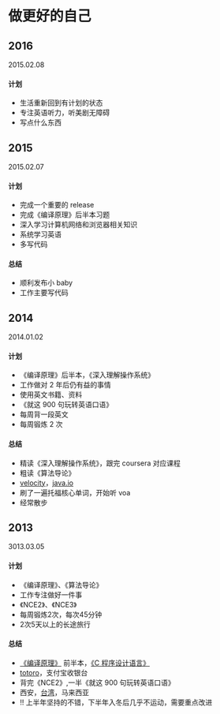 # 做更好的自己

## 2016

2015.02.08

#### 计划

- 生活重新回到有计划的状态
- 专注英语听力，听美剧无障碍
- 写点什么东西

## 2015

2015.02.07

#### 计划

- 完成一个重要的 release
- 完成《编译原理》后半本习题
- 深入学习计算机网络和浏览器相关知识
- 系统学习英语
- 多写代码

#### 总结

- 顺利发布小 baby
- 工作主要写代码

## 2014

2014.01.02

#### 计划

- 《编译原理》后半本，《深入理解操作系统》
- 工作做对 2 年后仍有益的事情
- 使用英文书籍、资料
- 《就这 900 句玩转英语口语》
- 每周背一段英文
- 每周锻炼 2 次

#### 总结

- 精读《深入理解操作系统》，跟完 coursera 对应课程
- 粗读《算法导论》
- [velocity](https://github.com/fool2fish/velocity)，[java.io](https://github.com/node-modules/java.io)
- 刷了一遍托福核心单词，开始听 voa
- 经常散步

## 2013

3013.03.05

#### 计划

- 《编译原理》、《算法导论》
- 工作专注做好一件事
- 《NCE2》、《NCE3》
- 每周锻炼2次，每次45分钟
- 2次5天以上的长途旅行

#### 总结

- [《编译原理》](https://github.com/fool2fish/dragon-book-exercise-answers) 前半本，[《C 程序设计语言》](https://github.com/fool2fish/the-c-programming-language-exercise-answers)
- [totoro](http://totorojs.org)，支付宝收银台
- 背完《NCE2》,一半《就这 900 句玩转英语口语》
- 西安，[台湾](https://github.com/fool2fish/blog/issues/2)，马来西亚
- !! 上半年坚持的不错，下半年入冬后几乎不运动，需要重点改进
